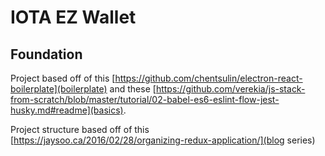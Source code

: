 # IOTA EZ Wallet

## Foundation
Project based off of this
[https://github.com/chentsulin/electron-react-boilerplate](boilerplate) and these
[https://github.com/verekia/js-stack-from-scratch/blob/master/tutorial/02-babel-es6-eslint-flow-jest-husky.md#readme](basics).

Project structure based off of this
[https://jaysoo.ca/2016/02/28/organizing-redux-application/](blog series)
